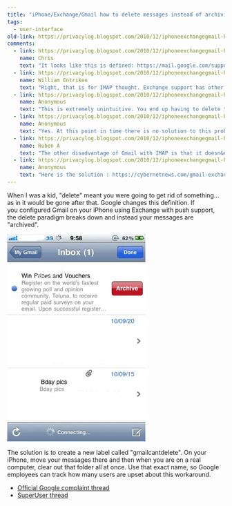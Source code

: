 ```yaml
---
title: "iPhone/Exchange/Gmail how to delete messages instead of archiving"
tags:
  - user-interface
old-link: https://privacylog.blogspot.com/2010/12/iphoneexchangegmail-how-to-delete.html
comments:
  - link: https://privacylog.blogspot.com/2010/12/iphoneexchangegmail-how-to-delete.html#comment-1884224908173282513
    name: Chris
    text: "It looks like this is defined: https://mail.google.com/support/bin/answer.py?answer=86614 And configurable:  https://support.apple.com/kb/HT4207  Also, the question has been answered on SuperUser."
  - link: https://privacylog.blogspot.com/2010/12/iphoneexchangegmail-how-to-delete.html#comment-3654957803729473806
    name: William Entriken
    text: "Right, that is for IMAP thought. Exchange support has other niceties and would be preferred."
  - link: https://privacylog.blogspot.com/2010/12/iphoneexchangegmail-how-to-delete.html#comment-5413923819007864962
    name: Anonymous
    text: "This is extremely unintuitive. You end up having to delete to archive and then move to delete."
  - link: https://privacylog.blogspot.com/2010/12/iphoneexchangegmail-how-to-delete.html#comment-1633258465948669910
    name: Anonymous
    text: "Yes. At this point in time there is no solution to this problem. You cannot delete emails if you have an iPhone/iPad accessing Gmail with Exchange (which is the only way to get push Gmail). You can of course access Gmail with IMAP and then be able to delete, but the annoying trade off is that you won&#39;t have push email."
  - link: https://privacylog.blogspot.com/2010/12/iphoneexchangegmail-how-to-delete.html#comment-640160119024252380
    name: Ruben A
    text: "The other disadvantage of Gmail with IMAP is that it doesn&#39;t sync your calendar. That&#39;s why I switched to Gmail with Exchange.  My appointments created from my desktop weren&#39;t syncing over to my iPhone even when I had turned on the Calendar feature after setting up via IMAP."
  - link: https://privacylog.blogspot.com/2010/12/iphoneexchangegmail-how-to-delete.html#comment-1845891177307806453
    name: Anonymous
    text: "Here is the solution : https://cybernetnews.com/gmail-exchange-ios-iphone-delete-instead-of-archive/"
---
```


When I was a kid, "delete" meant you were going to get rid of something... as in it would be gone after that. Google changes this definition. If you&nbsp;configured&nbsp;Gmail on your iPhone using Exchange with push support, the delete paradigm breaks down and instead your messages are "archived".

![Screenshot](/assets/images/2010-12-04-iphone-exchange-gmail-delete.webp)

The solution is to create a new label called "gmailcantdelete". On your iPhone, move your messages there and then when you are on a real computer, clear out that folder all at once. Use that exact name, so Google employees can track how many users are upset about this workaround.

- [Official Google complaint thread](https://www.google.com/support/forum/p/Google+Mobile/thread?tid=0388614a7d4ba43d&hl=en&fid=0388614a7d4ba43d00047456d9a99bf0&hltp=2)
- [SuperUser thread](https://superuser.com/questions/196773/gmail-in-iphone-how-to-delete-on-swipe)
